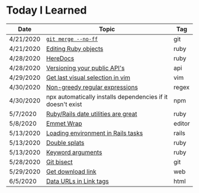 # Today I Learned

| Date | Topic | Tag |
| --- | --- | --- |
| 4/21/2020 | [`git merge --no-ff`](files/2020_04_21_no-ff.md) | git |
| 4/21/2020 | [Editing Ruby objects](files/2020_04_21_ruby-object.md) | ruby |
| 4/28/2020 | [HereDocs](files/2020_04_28_here-docs.md) | ruby |
| 4/28/2020 | [Versioning your public API's](files/2020_04_28_version_public_apis.md) | api |
| 4/29/2020 | [Get last visual selection in vim](files/2020_04_29_last-selection.md) | vim |
| 4/30/2020 | [Non-greedy regular expressions](files/2020_04_30_non-greedy-regex.md) | regex |
| 4/30/2020 | npx automatically installs dependencies if it doesn't exist | npm |
| 5/7/2020 | [Ruby/Rails date utilities are great](files/2020_05_07_rails-date-utils.md) | ruby |
| 5/8/2020 | [Emmet Wrap](files/2020_05_08_emmet-wrap.md) | editor |
| 5/13/2020 | [Loading environment in Rails tasks](files/2020_05_13_rails-environment-task.md) | rails |
| 5/13/2020 | [Double splats](files/2020_05_13_ruby-double-splats.md) | ruby |
| 5/13/2020 | [Keyword arguments](files/2020_05_13_ruby-keyword-arguments.md) | ruby |
| 5/28/2020 | [Git bisect](files/2020_05_28_git-bisect.md) | git |
| 5/29/2020 | [Get download link](files/2020_05_29_download-link.md) | web |
| 6/5/2020 | [Data URLs in Link tags](files/2020_06_05_data-urls.md) | html |
